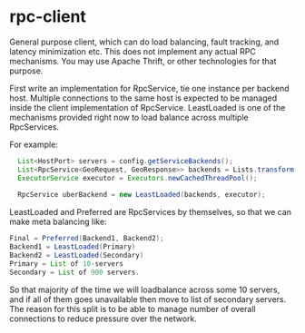rpc-client
==========

General purpose client, which can do load balancing, fault tracking, and latency minimization etc.
This does not implement any actual RPC mechanisms. You may use Apache Thrift, or other technologies
for that purpose.

First write an implementation for RpcService, tie one instance per backend host. Multiple connections
to the same host is expected to be managed inside the client implementation of RpcService. LeastLoaded
is one of the mechanisms provided right now to load balance across multiple RpcServices.

For example:
```java
  List<HostPort> servers = config.getServiceBackends();
  List<RpcService<GeoRequest, GeoResponse>> backends = Lists.transform(servers, GeoThriftRpcService::new);
  ExecutorService executor = Executors.newCachedThreadPool();
  
  RpcService uberBackend = new LeastLoaded(backends, executor);
```

LeastLoaded and Preferred are RpcServices by themselves, so that we can make meta balancing like:
```java
Final = Preferred(Backend1, Backend2);
Backend1 = LeastLoaded(Primary)
Backend2 = LeastLoaded(Secondary)
Primary = List of 10-servers
Secondary = List of 900 servers.
```

So that majority of the time we will loadbalance across some 10 servers, and if all of them goes
unavailable then move to list of secondary servers. The reason for this split is to be able to
manage number of overall connections to reduce pressure over the network.
